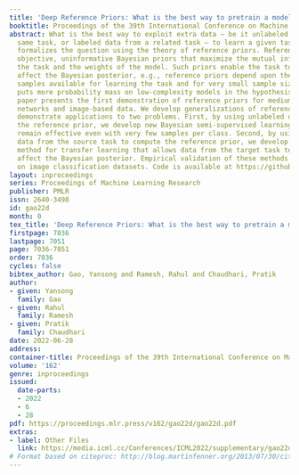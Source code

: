 ```yaml
---
title: 'Deep Reference Priors: What is the best way to pretrain a model?'
booktitle: Proceedings of the 39th International Conference on Machine Learning
abstract: What is the best way to exploit extra data – be it unlabeled data from the
  same task, or labeled data from a related task – to learn a given task? This paper
  formalizes the question using the theory of reference priors. Reference priors are
  objective, uninformative Bayesian priors that maximize the mutual information between
  the task and the weights of the model. Such priors enable the task to maximally
  affect the Bayesian posterior, e.g., reference priors depend upon the number of
  samples available for learning the task and for very small sample sizes, the prior
  puts more probability mass on low-complexity models in the hypothesis space. This
  paper presents the first demonstration of reference priors for medium-scale deep
  networks and image-based data. We develop generalizations of reference priors and
  demonstrate applications to two problems. First, by using unlabeled data to compute
  the reference prior, we develop new Bayesian semi-supervised learning methods that
  remain effective even with very few samples per class. Second, by using labeled
  data from the source task to compute the reference prior, we develop a new pretraining
  method for transfer learning that allows data from the target task to maximally
  affect the Bayesian posterior. Empirical validation of these methods is conducted
  on image classification datasets. Code is available at https://github.com/grasp-lyrl/deep_reference_priors
layout: inproceedings
series: Proceedings of Machine Learning Research
publisher: PMLR
issn: 2640-3498
id: gao22d
month: 0
tex_title: 'Deep Reference Priors: What is the best way to pretrain a model?'
firstpage: 7036
lastpage: 7051
page: 7036-7051
order: 7036
cycles: false
bibtex_author: Gao, Yansong and Ramesh, Rahul and Chaudhari, Pratik
author:
- given: Yansong
  family: Gao
- given: Rahul
  family: Ramesh
- given: Pratik
  family: Chaudhari
date: 2022-06-28
address:
container-title: Proceedings of the 39th International Conference on Machine Learning
volume: '162'
genre: inproceedings
issued:
  date-parts:
  - 2022
  - 6
  - 28
pdf: https://proceedings.mlr.press/v162/gao22d/gao22d.pdf
extras:
- label: Other Files
  link: https://media.icml.cc/Conferences/ICML2022/supplementary/gao22d-supp.zip
# Format based on citeproc: http://blog.martinfenner.org/2013/07/30/citeproc-yaml-for-bibliographies/
---
```

